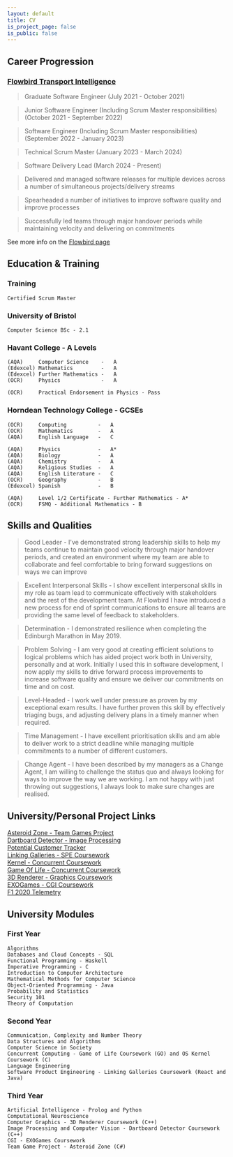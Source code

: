 ```yaml
---
layout: default
title: CV
is_project_page: false
is_public: false
---
```


<div class="float-container">

  <div class="float-child-1" markdown="1">
  <div class="work-experience" markdown="1">

## Career Progression
### [Flowbird Transport Intelligence](flowbird.md)

> Graduate Software Engineer (July 2021 - October 2021)

> Junior Software Engineer (Including Scrum Master responsibilities) (October 2021 - September 2022)

> Software Engineer (Including Scrum Master responsibilities) (September 2022 - January 2023)

> Technical Scrum Master (January 2023 - March 2024)

> Software Delivery Lead (March 2024 - Present)

> Delivered and managed software releases for multiple devices across a number of simultaneous projects/delivery streams

> Spearheaded a number of initiatives to improve software quality and improve processes

> Successfully led teams through major handover periods while maintaining velocity and delivering on commitments

See more info on the [Flowbird page](flowbird.md)

  </div>
  <div class="education" markdown="1">

## Education & Training
### Training
```
Certified Scrum Master
```

### University of Bristol
```
Computer Science BSc - 2.1
```
### Havant College - A Levels
```
(AQA)     Computer Science    -   A
(Edexcel) Mathematics         -   A
(Edexcel) Further Mathematics -   A
(OCR)     Physics             -   A

(OCR)     Practical Endorsement in Physics - Pass
```
### Horndean Technology College - GCSEs
```
(OCR)     Computing          -   A
(OCR)     Mathematics        -   A
(AQA)     English Language   -   C

(AQA)     Physics            -   A*
(AQA)     Biology            -   A
(AQA)     Chemistry          -   A
(AQA)     Religious Studies  -   A
(AQA)     English Literature -   C
(OCR)     Geography          -   B
(Edexcel) Spanish            -   B
```
```
(AQA)     Level 1/2 Certificate - Further Mathematics - A*
(OCR)     FSMQ - Additional Mathematics - B
```

  </div>
  <div class="skills" markdown="1">

## Skills and Qualities

> Good Leader                    -  I've demonstrated strong leadership skills to help my teams continue to maintain good velocity through major handover periods, and created an environment where my team are able to collaborate and feel comfortable to bring forward suggestions on ways we can improve

> Excellent Interpersonal Skills -  I show excellent interpersonal skills in my role as team lead to communicate effectively with stakeholders and the rest of the development team. At Flowbird I have introduced a new process for end of sprint communications to ensure all teams are providing the same level of feedback to stakeholders.

> Determination                  -  I demonstrated resilience when completing the Edinburgh Marathon in May 2019.

> Problem Solving                -  I am very good at creating efficient solutions to logical problems which has aided project work both in University, personally and at work. Initially I used this in software development, I now apply my skills to drive forward process improvements to increase software quality and ensure we deliver our commitments on time and on cost.

> Level-Headed                   -  I work well under pressure as proven by my exceptional exam results. I have further proven this skill by effectively triaging bugs, and adjusting delivery plans in a timely manner when required.

> Time Management                -  I have excellent prioritisation skills and am able to deliver work to a strict deadline while managing multiple commitments to a number of different customers.

> Change Agent                   -  I have been described by my managers as a Change Agent, I am willing to challenge the status quo and always looking for ways to improve the way we are working. I am not happy with just throwing out suggestions, I always look to make sure changes are realised.

  </div>
  </div>
  <div class="float-child-2" markdown="1">
  <div class="project" markdown="1">

## University/Personal Project Links

[Asteroid Zone - Team Games Project](asteroidzone.md)  
[Dartboard Detector - Image Processing](dartboarddetector.md)  
[Potential Customer Tracker](potentialcustomerstracker.md)  
[Linking Galleries - SPE Coursework](linkinggalleries.md)  
[Kernel - Concurrent Coursework](kernel.md)  
[Game Of Life - Concurrent Coursework](gameoflife.md)  
[3D Renderer - Graphics Coursework](3drenderer.md)  
[EXOGames - CGI Coursework](exogames.md)  
[F1 2020 Telemetry](f1telemetry.md)  

  </div>
  <div class="modules" markdown="1">

## University Modules

### First Year

```
Algorithms
Databases and Cloud Concepts - SQL
Functional Programming - Haskell
Imperative Programming - C
Introduction to Computer Architecture
Mathematical Methods for Computer Science
Object-Oriented Programming - Java
Probability and Statistics
Security 101
Theory of Computation
```

### Second Year

```
Communication, Complexity and Number Theory
Data Structures and Algorithms
Computer Science in Society
Concurrent Computing - Game of Life Coursework (GO) and OS Kernel Coursework (C)
Language Engineering
Software Product Engineering - Linking Galleries Coursework (React and Java)
```

### Third Year

```
Artificial Intelligence - Prolog and Python
Computational Neuroscience
Computer Graphics - 3D Renderer Coursework (C++)
Image Processing and Computer Vision - Dartboard Detector Coursework (C++)
CGI - EXOGames Coursework
Team Game Project - Asteroid Zone (C#)
```

  </div>
  </div>
</div>
